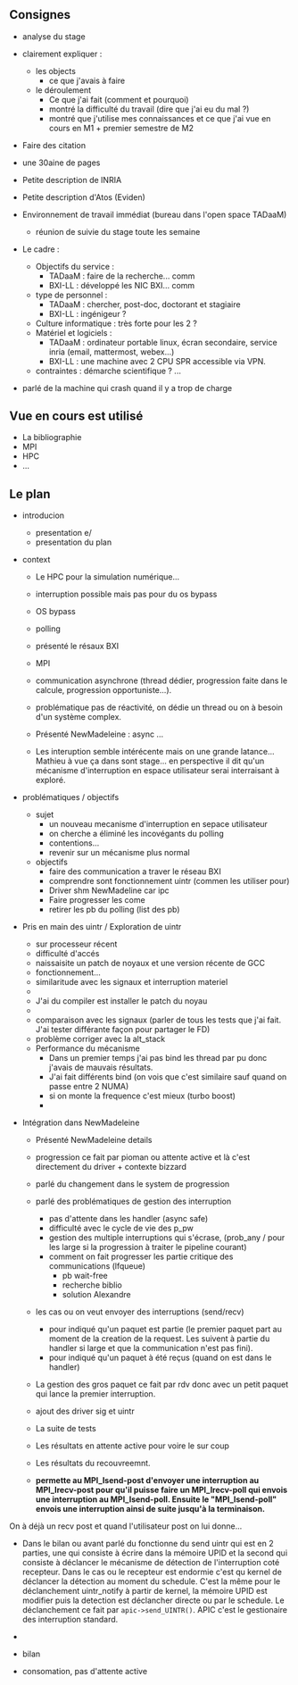 #

## Consignes

* analyse du stage
* clairement expliquer :
  + les objects
    - ce que j'avais à faire
  + le déroulement
    - Ce que j'ai fait (comment et pourquoi)
    - montré la difficulté du travail (dire que j'ai eu du mal ?)
    - montré que j'utilise mes connaissances et ce que j'ai vue en cours en M1 + premier semestre de M2
* Faire des citation
* une 30aine de pages

* Petite description de INRIA
* Petite description d'Atos (Eviden)
* Environnement de travail immédiat (bureau dans l'open space TADaaM)
  + réunion de suivie du stage toute les semaine
* Le cadre :
  + Objectifs du service :
    - TADaaM : faire de la recherche... comm
    - BXI-LL : développé les NIC BXI... comm
  + type de personnel :
    - TADaaM : chercher, post-doc, doctorant et stagiaire
    - BXI-LL : ingénigeur ?
  + Culture informatique : très forte pour les 2 ?
  + Matériel et logiciels :
    - TADaaM : ordinateur portable linux, écran secondaire, service inria (email, mattermost, webex...)
    - BXI-LL : une machine avec 2 CPU SPR accessible via VPN.
  + contraintes : démarche scientifique ? ...

* parlé de la machine qui crash quand il y a trop de charge

## Vue en cours est utilisé

* La bibliographie
* MPI
* HPC
* ...

## Le plan

* introducion
  + presentation e/
  + presentation du plan

* context
  + Le HPC pour la simulation numérique...
  + interruption possible mais pas pour du os bypass
  + OS bypass
  + polling
  + présenté le résaux BXI
  + MPI
  + communication asynchrone (thread dédier, progression faite dans le calcule, progression opportuniste...).
  + problématique pas de réactivité, on dédie un thread ou on à besoin d'un système complex.
  + Présenté NewMadeleine : async ...

  + Les interuption semble intérécente mais on une grande latance... Mathieu à vue ça dans sont stage... en perspective il dit qu'un mécanisme d'interruption en espace utilisateur serai interraisant à exploré.

* problématiques / objectifs
  + sujet
    - un nouveau mecanisme d'interruption en sepace utilisateur
    - on cherche a éliminé les incovégants du polling
    - contentions...
    - revenir sur un mécanisme plus normal
  + objectifs
    - faire des communication a traver le réseau BXI
    - comprendre sont fonctionnement uintr (commen les utiliser pour)
    - Driver shm NewMadeline car ipc
    - Faire progresser les come
    <!-- - la même avec BXI
    - on utiliser les interruption pour lancer le interruptions -->
    - retirer les pb du polling (list des pb)

* Pris en main des uintr / Exploration de uintr

  + sur processeur récent
  + difficulté d'accés
  + naissaisite un patch de noyaux et une version récente de GCC
  + fonctionnement...
  + similaritude avec les signaux et interruption materiel
  + 
  + J'ai du compiler est installer le patch du noyau
  + 
  + comparaison avec les signaux (parler de tous les tests que j'ai fait. J'ai tester différante façon pour partager le FD)
  + problème corriger avec la alt_stack
  + Performance du mécanisme
    - Dans un premier temps j'ai pas bind les thread par pu donc j'avais de mauvais résultats.
    - J'ai fait différents bind (on vois que c'est similaire sauf quand on passe entre 2 NUMA)
    - si on monte la frequence c'est mieux (turbo boost)
    - 

* Intégration dans NewMadeleine
  + Présenté NewMadeleine details
  <!-- + revenir sur le problème que lon veut réglé est comment le réglé avec des interruption -->
  + progression ce fait par pioman ou attente active et là c'est directement du driver + contexte bizzard
  + parlé du changement dans le system de progression
  + parlé des problématiques de gestion des interruption
    - pas d'attente dans les handler (async safe)
    - difficulté avec le cycle de vie des p_pw
    - gestion des multiple interruptions qui s'écrase, (prob_any / pour les large si la progression à traiter le pipeline courant)
    - comment on fait progresser les partie critique des communications (lfqueue)
      * pb wait-free
      * recherche biblio
      * solution Alexandre
  + les cas ou on veut envoyer des interruptions (send/recv)
    - pour indiqué qu'un paquet est partie (le premier paquet part au moment de la creation de la request. Les suivent à partie du handler si large et que la communication n'est pas fini).
    - pour indiqué qu'un paquet à été reçus (quand on est dans le handler)
  + La gestion des gros paquet ce fait par rdv donc avec un petit paquet qui lance la premier interruption.
  + ajout des driver sig et uintr
  + La suite de tests
  + Les résultats en attente active pour voire le sur coup
  + Les résultats du recouvreemnt.

  + **permette au MPI_Isend-post d'envoyer une interruption au MPI_Irecv-post pour qu'il puisse faire un MPI_Irecv-poll qui envois une interruption au MPI_Isend-poll. Ensuite le "MPI_Isend-poll" envois une interruption ainsi de suite jusqu'à la terminaison.**

On à déjà un recv post et quand l'utilisateur post on lui donne...

* Dans le bilan ou avant parlé du fonctionne du send uintr qui est en 2 parties, une qui consiste à écrire dans la mémoire UPID et la second qui consiste à déclancer le mécanisme de détection de l'interruption coté recepteur. Dans le cas ou le recepteur est endormie c'est qu kernel de déclancer la détection au moment du schedule. C'est la même pour le déclanchement uintr_notify à partir de kernel, la mémoire UPID est modifier puis la detection est déclancher directe ou par le schedule. Le déclanchement ce fait par `apic->send_UINTR()`. APIC c'est le gestionaire des interruption standard.
* 

* bilan

* consomation, pas d'attente active
